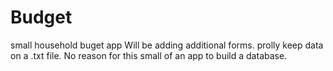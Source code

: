# Budget
small household buget app
Will be adding additional forms.  prolly keep data on a .txt file.  No reason for this small of an app to build a database.
